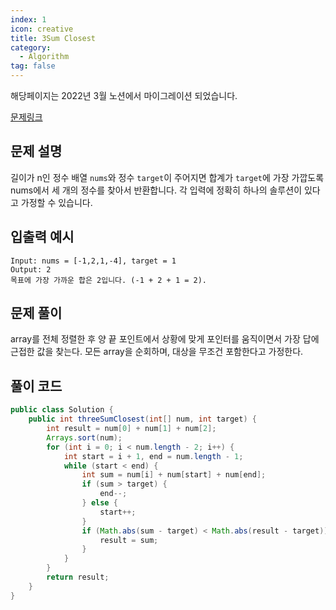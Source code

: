 ```yaml
---
index: 1
icon: creative
title: 3Sum Closest
category:
  - Algorithm
tag: false
---
```


해당페이지는 2022년 3월 노션에서 마이그레이션 되었습니다.

[문제링크](https://leetcode.com/problems/3sum-closest/)

## 문제 설명

길이가 n인 정수 배열 `nums`와 정수 `target`이 주어지면 합계가 `target`에 가장 가깝도록 nums에서 세 개의 정수를 찾아서 반환합니다. 각 입력에 정확히 하나의 솔루션이 있다고 가정할 수 있습니다.

## 입출력 예시

```
Input: nums = [-1,2,1,-4], target = 1
Output: 2
목표에 가장 가까운 합은 2입니다. (-1 + 2 + 1 = 2).
```

## 문제 풀이

array를 전체 정렬한 후 양 끝 포인트에서 상황에 맞게 포인터를 움직이면서 가장 답에 근접한 값을 찾는다.
모든 array을 순회하며, 대상을 무조건 포함한다고 가정한다.

## 풀이 코드

```java
public class Solution {
    public int threeSumClosest(int[] num, int target) {
        int result = num[0] + num[1] + num[2];
        Arrays.sort(num);
        for (int i = 0; i < num.length - 2; i++) {
            int start = i + 1, end = num.length - 1;
            while (start < end) {
                int sum = num[i] + num[start] + num[end];
                if (sum > target) {
                    end--;
                } else {
                    start++;
                }
                if (Math.abs(sum - target) < Math.abs(result - target)) {
                    result = sum;
                }
            }
        }
        return result;
    }
}
```
